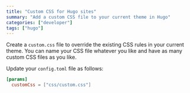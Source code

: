 ```yaml
---
title: "Custom CSS for Hugo sites"
summary: "Add a custom CSS file to your current theme in Hugo"
categories: ["developer"]
tags: ["hugo"]
---
```


Create a `custom.css` file to override the existing CSS rules in your current theme. You can name your CSS file whatever you like and have as many custom CSS files as you like.

Update your `config.toml` file as follows:

```toml
[params]
  customCss = ["css/custom.css"]
```
